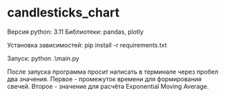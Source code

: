 # candlesticks_chart

Версия python: 3.11
Библиотеки: pandas, plotly

Установка зависимостей:
pip install -r requirements.txt

Запуск:
python .\main.py

После запуска программа просит написать в терминале через пробел два значения. Первое - промежуток времени для формирования свечей. Второе - значение для расчёта Exponential Moving Average.
